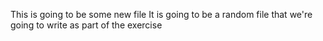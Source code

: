 This is going to be some new file
It is going to be a random file that we're going to 
write as part of the exercise
